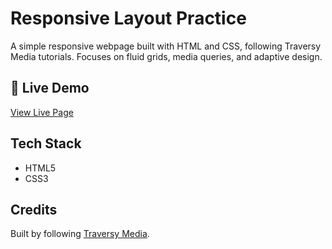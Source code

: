 # Responsive Layout Practice

A simple responsive webpage built with HTML and CSS, following Traversy Media tutorials. Focuses on fluid grids, media queries, and adaptive design.

## 🚀 Live Demo

[View Live Page](https://shreyasangwa.github.io/RLPP/) 

## Tech Stack

- HTML5
- CSS3

## Credits

Built by following [Traversy Media](https://www.youtube.com/c/TraversyMedia).
